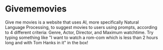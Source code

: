 # Givememovies


Give me movies is a website that uses AI, more specifically Natural Language Processing, to suggest movies to users using prompts, according to 4 different criteria: Genre, Actor, Director, and Maximum watchtime. Try typing something like "I want to watch a rom-com which is less than 2 hours long and with Tom Hanks in it" in the box!

